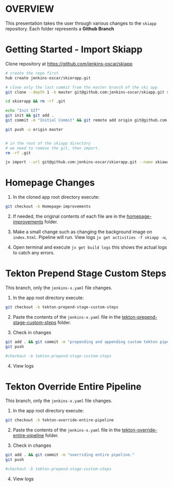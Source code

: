 # OVERVIEW
This presentation takes the user through various changes to the `skiapp` repository.  Each folder represents a **Github Branch**


# Getting Started - Import Skiapp
Clone repository at https://github.com/jenkins-oscar/skiapp

```bash
# create the repo first
hub create jenkins-oscar/skierapp.git

# clone only the last commit from the master branch of the ski app
git clone --depth 1 -b master git@github.com:jenkins-oscar/skiapp.git skierapp

cd skierapp && rm -rf .git

echo "Init GIT"
git init && git add .
git commit -m "Initial Commit" && git remote add origin git@github.com:jenkins-oscar/skierapp.git

git push -u origin master


# in the root of the skiapp directory
# we need to remove the git, then import.
rm -rf .git

jx import --url git@github.com:jenkins-oscar/skierapp.git --name skiaway --git-username=sharepointoscar
```

# Homepage Changes

1. In the cloned app root directory execute:
```bash
git checkout -b Homepage-improvements
```

2. If needed, the original contents of each file are in the [homepage-improvements](/homepage-improvements) folder.

3. Make a small change such as changing the background image on `index.html`.  Pipeline will run. View logs `jx get activities -f skiapp -w`, 

4. Open terminal and execute `jx get build logs` this shows the actual logs to catch any errors.

# Tekton Prepend Stage Custom Steps
This branch, only  the `jenkins-x.yaml` file changes.

1. In the app root directory execute:
```bash
git checkout -b tekton-prepend-stage-custom-steps
```
2. Paste the contents of the `jenkins-x.yaml` file in the [tekton-prepend-stage-custom-steps](/tekton-prepend-stage-custom-steps) folder.

3. Check in changes
```bash
git add . && git commit -m "prepending and appending custom tekton pipeline steps" 
git push

#checkout -b tekton-prepend-stage-custom-steps
```
4. View logs

# Tekton Override Entire Pipeline
This branch, only  the `jenkins-x.yaml` file changes.

1. In the app root directory execute:
```bash
git checkout -b tekton-override-entire-pipeline
```
2. Paste the contents of the `jenkins-x.yaml` file in the [tekton-override-entire-pipeline](/tekton-override-entire-pipeline) folder.

3. Check in changes
```bash
git add . && git commit -m "overriding entire pipeline." 
git push

#checkout -b tekton-prepend-stage-custom-steps
```
4. View logs
